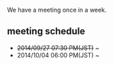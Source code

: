 We have a meeting once in a week.

## meeting schedule

- <del>2014/09/27 07:30 PM(JST)</del> ~
- 2014/10/04 06:00 PM(JST) ~
